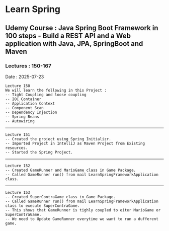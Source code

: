 # Learn Spring
## Udemy Course : Java Spring Boot Framework in 100 steps - Build a REST API and a Web application with Java, JPA, SpringBoot and Maven
### Lectures : 150-167

Date : 2025-07-23

    Lecture 150
    We will learn the following in this Project :
    -- Tight Coupling and loose coupling
    -- IOC Container
    -- Application Context
    -- Component Scan
    -- Dependency Injection
    -- Spring Beans
    -- Autowiring

----
    Lecture 151
    -- Created the project using Spring Initializr.
    -- Imported Project in IntelliJ as Maven Project from Existing resources.
    -- Started the Spring Project.

---
    Lecture 152
    -- Created GameRunner and MarioGame class in Game Package.
    -- Called GameRunner run() from mail LearnSpringFrameworkApplication class.

---
    Lecture 153
    -- Created SuperContraGame class in Game Package.
    -- Called GameRunner run() from mail LearnSpringFrameworkApplication class to execute SuperContraGame.
    -- This shows that GameRunner is tighly coupled to eiter MarioGame or SuperContraGame.
    -- We need to Update GameRunner everytime we want to run a dufferent game.